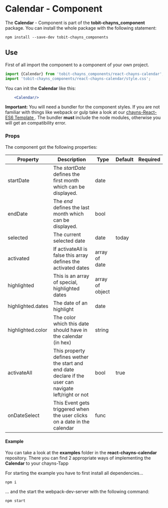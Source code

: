 # Calendar - Component #

The **Calendar** - Component is part of the **tobit-chayns_component** package. You can install the whole package with the following statement:

    npm install --save-dev tobit-chayns_components

## Use ##

First of all import the component to a component of your own project.

```jsx
import {Calendar} from 'tobit-chayns_components/react-chayns-calendar';
import 'tobit-chayns_components/react-chayns-calendar/style.css';
```


You can init the **Calendar** like this:
```jsx
	<Calendar/>
```


 **Important:** You will need a bundler for the component styles. If you are not familiar with things like webpack or gulp take a look at our [chayns-React-ES6 Template ][1]. The bundler **must** include the node modules, otherwise you will get an compatibility error.


### Props ###
The component got the following properties:

| Property   | Description                                                                                        | Type   | Default | Required
|------------|-----------------------------------------------------------------------------------------------------|--------|-------|------|
| startDate | The *startDate* defines the first month which can be displayed.    | date |      | |
| endDate | The *end* defines the last month which can be displayed.             | bool |      | |
| selected | The current selected date   | date | today | |
| activated | If activateAll is false this array defines the activated dates | array of date | |
| highlighted | This is an array of special, highlighted dates | array of object | |
| highlighted.dates | The date of an highlight | date | |
| highlighted.color | The color which this date should have in the calendar (in hex) | string | |
| activateAll | This property defines wether the start and end date declare if the user can navigate left/right or not | bool | true |
| onDateSelect | This Event gets triggered when the user clicks on a date in the calendar | func | |


#### Example ####

You can take a look at the **examples** folder in the **react-chayns-calendar** repository. There you can find 2 appropriate ways of implementing the **Calendar** to your chayns-Tapp

For starting the example you have to first install all dependencies...
```
npm i
```
... and the start the webpack-dev-server with the following command:
```
npm start
```

[1]:  https://github.com/TobitSoftware/chayns-template-es6-react
